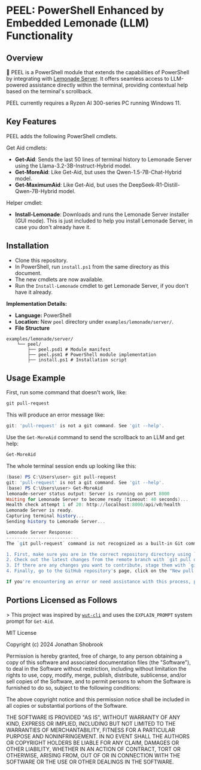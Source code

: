 # PEEL: PowerShell Enhanced by Embedded Lemonade (LLM) Functionality

## Overview

🍋 PEEL is a PowerShell module that extends the capabilities of PowerShell by integrating with [Lemonade Server](https://github.com/onnx/turnkeyml). It offers seamless access to LLM-powered assistance directly within the terminal, providing contextual help based on the terminal's scrollback.

PEEL currently requires a Ryzen AI 300-series PC running Windows 11. 

## Key Features

PEEL adds the following PowerShell cmdlets.

Get Aid cmdlets:
* **Get-Aid**: Sends the last 50 lines of terminal history to Lemonade Server using the Llama-3.2-3B-Instruct-Hybrid model.
* **Get-MoreAid**: Like Get-Aid, but uses the Qwen-1.5-7B-Chat-Hybrid model.
* **Get-MaximumAid**: Like Get-Aid, but uses the DeepSeek-R1-Distill-Qwen-7B-Hybrid model.

Helper cmdlet:
* **Install-Lemonade**: Downloads and runs the Lemonade Server installer (GUI mode). This is just included to help you install Lemonade Server, in case you don't already have it.


## Installation
 * Clone this repository.
 * In PowerShell, run `install.ps1` from the same directory as this document.
 * The new cmdlets are now available.
 * Run the `Install-Lemonade` cmdlet to get Lemonade Server, if you don't have it already.

**Implementation Details:**

*   **Language:** PowerShell
*   **Location:** New `peel` directory under `examples/lemonade/server/`.
*   **File Structure**
```
examples/lemonade/server/
    └── peel/
        ├── peel.psd1 # Module manifest
        ├── peel.psm1 # PowerShell module implementation
        ├── install.ps1 # Installation script
```

## Usage Example

First, run some command that doesn't work, like:

```PowerShell
git pull-request
```

This will produce an error message like:

```PowerShell
git: 'pull-request' is not a git command. See 'git --help'.
```

Use the `Get-MoreAid` command to send the scrollback to an LLM and get help:

```PowerShell
Get-MoreAid
```

The whole terminal session ends up looking like this:

```PowerShell
(base) PS C:\Users\user> git pull-request
git: 'pull-request' is not a git command. See 'git --help'.
(base) PS C:\Users\user> Get-MoreAid
lemonade-server status output: Server is running on port 8000
Waiting for Lemonade Server to become ready (timeout: 40 seconds)...
Health check attempt 1 of 20: http://localhost:8000/api/v0/health
Lemonade Server is ready.
Capturing terminal history...
Sending history to Lemonade Server...

Lemonade Server Response:
---------------------------
The `git pull-request` command is not recognized as a built-in Git command. It seems you might be referring to GitHub's workflow or a misunderstanding. When you want to create a pull request on GitHub, you would typically use the following steps:

1. First, make sure you are in the correct repository directory using `cd [repository-name]`.
2. Check out the latest changes from the remote branch with `git pull origin [branch-name]`. Replace `[branch-name]` with the name of the branch you want to merge.
3. If there are any changes you want to contribute, stage them with `git add .`, then commit them with a meaningful message using `git commit -m "Your commit message"`.
4. Finally, go to the GitHub repository's page, click on the "New pull request" button, and fill out the details, including selecting the base branch and the branch you just committed.

If you're encountering an error or need assistance with this process, please provide the specific error message or the context of your command, and I'll be happy to help you interpret the output and suggest a solution.
```

## Portions Licensed as Follows

\> This project was inspired by [`wut-cli`](https://github.com/shobrook/wut) and uses the `EXPLAIN_PROMPT` system prompt for `Get-Aid`.

MIT License

Copyright (c) 2024 Jonathan Shobrook

Permission is hereby granted, free of charge, to any person obtaining a copy
of this software and associated documentation files (the "Software"), to deal
in the Software without restriction, including without limitation the rights
to use, copy, modify, merge, publish, distribute, sublicense, and/or sell
copies of the Software, and to permit persons to whom the Software is
furnished to do so, subject to the following conditions:

The above copyright notice and this permission notice shall be included in all
copies or substantial portions of the Software.

THE SOFTWARE IS PROVIDED "AS IS", WITHOUT WARRANTY OF ANY KIND, EXPRESS OR
IMPLIED, INCLUDING BUT NOT LIMITED TO THE WARRANTIES OF MERCHANTABILITY,
FITNESS FOR A PARTICULAR PURPOSE AND NONINFRINGEMENT. IN NO EVENT SHALL THE
AUTHORS OR COPYRIGHT HOLDERS BE LIABLE FOR ANY CLAIM, DAMAGES OR OTHER
LIABILITY, WHETHER IN AN ACTION OF CONTRACT, TORT OR OTHERWISE, ARISING FROM,
OUT OF OR IN CONNECTION WITH THE SOFTWARE OR THE USE OR OTHER DEALINGS IN THE
SOFTWARE.